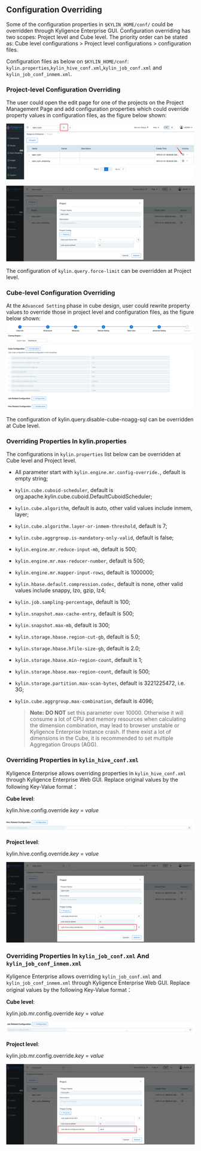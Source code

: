 ## Configuration Overriding

Some of the configuration properties in `$KYLIN_HOME/conf/` could be overridden through Kyligence Enterprise GUI. Configuration overriding has two scopes: Project level and Cube level. The priority order can be stated as: Cube level configurations > Project level configurations > configuration files.  

Configuration files as below on ``$KYLIN_HOME/conf``:
``kylin.properties``,``kylin_hive_conf.xml``,``kylin_job_conf.xml`` and ``kylin_job_conf_inmem.xml``.

### Project-level Configuration Overriding

The user could open the edit page for one of the projects on the Project Management Page and add configuration properties which could override property values in configuration files, as the figure below shown:

![override_project](images/override_project_1.en.png)

![override_project](images/override_project_2.en.png)

The configuration of ``kylin.query.force-limit`` can be overridden at Project level.


### Cube-level Configuration Overriding

At the `Advanced Setting` phase in cube design, user could rewrite property values to override those in project level and configuration files, as the figure below shown: ![override](images/override_cube.en.png)

The configuration of kylin.query.disable-cube-noagg-sql can be overridden at Cube level.

### Overriding Properties In kylin.properties

The configurations in ``kylin.properties`` list below can be overridden at Cube level and Project level.

- All parameter start with `kylin.engine.mr.config-override.`, default is empty string;
- `kylin.cube.cuboid-scheduler`, default is org.apache.kylin.cube.cuboid.DefaultCuboidScheduler;
- `kylin.cube.algorithm`, default is auto, other valid values include inmem, layer;
- `kylin.cube.algorithm.layer-or-inmem-threshold`, default is 7;
- `kylin.cube.aggrgroup.is-mandatory-only-valid`, default is false;
- `kylin.engine.mr.reduce-input-mb`, default is 500;
- `kylin.engine.mr.max-reducer-number`, default is 500;
- `kylin.engine.mr.mapper-input-rows`, default is 1000000;
- `kylin.hbase.default.compression.codec`, default is none, other valid values include snappy, lzo, gzip, lz4;
- `kylin.job.sampling-percentage`, default is 100;
- `kylin.snapshot.max-cache-entry`, default is 500;
- `kylin.snapshot.max-mb`, default is 300;
- `kylin.storage.hbase.region-cut-gb`, default is 5.0;
- `kylin.storage.hbase.hfile-size-gb`, default is 2.0;
- `kylin.storage.hbase.min-region-count`, default is 1;
- `kylin.storage.hbase.max-region-count`, default is 500;
- `kylin.storage.partition.max-scan-bytes`, default is 3221225472, i.e. 3G;
- `kylin.cube.aggrgroup.max-combination`, default is 4096;

  > **Note:** **DO NOT** set this parameter over 10000. Otherwise it will consume a lot of CPU and memory resources when calculating the dimension combination, may lead to browser unstable or Kyligence Enterprise Instance crash. If there exist a lot of dimensions in the Cube, it is recommended to set multiple Aggregation Groups (AGG).


### Overriding Properties in `kylin_hive_conf.xml`

Kyligence Enterprise allows overriding properties in `kylin_hive_conf.xml` through Kyligence Enterprise Web GUI. Replace original values by the following Key-Value format：

**Cube level**:

kylin.hive.config.override *key* = *value*

![override_cube](images/override_hive.en.png)

**Project level**:

kylin.hive.config.override.*key* = *value*

![override_cube](images/override_hive_project.en.png)

### Overriding Properties In `kylin_job_conf.xml` And `kylin_job_conf_inmem.xml`

Kyligence Enterprise allows overriding ``kylin_job_conf.xml`` and ``kylin_job_conf_inmem.xml`` through Kyligence Enterprise Web GUI. Replace original values by the following Key-Value format：

**Cube level**:

kylin.job.mr.config.override *key* = *value*

![override_cube](images/override_job.en.png)

**Project level**:

kylin.job.mr.config.override.*key* = *value*

![override_cube](images/override_job_project.en.png)
